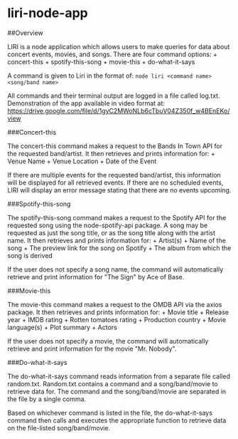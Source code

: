 # liri-node-app

##Overview

LIRI is a node application which allows users to make queries for data about concert events, movies, and songs. There are four command options:
	+ concert-this
	+ spotify-this-song
	+ movie-this
	+ do-what-it-says

A command is given to Liri in the format of: `node liri <command name> <song/band name>`

All commands and their terminal output are logged in a file called log.txt. 
Demonstration of the app available in video format at: https://drive.google.com/file/d/1gyC2MWoNLb6cTbuV04Z350f_w4BEnEKo/view

###Concert-this
	
The concert-this command makes a request to the Bands In Town API for the requested band/artist. It then retrieves and prints information for:
	+ Venue Name
	+ Venue Location
	+ Date of the Event

If there are multiple events for the requested band/artist, this information will be displayed for all retrieved events. If there are no scheduled events, LIRI will display an error message stating that there are no events upcoming. 

###Spotify-this-song

The spotify-this-song command makes a request to the Spotify API for the requested song using the node-spotify-api package. A song may be requested as just the song title, or as the song title along with the artist name. It then retrieves and prints information for:
	+ Artist(s)
	+ Name of the song
	+ The preview link for the song on Spotify
	+ The album from which the song is derived

If the user does not specify a song name, the command will automatically retrieve and print information for "The Sign" by Ace of Base. 

###Movie-this

The movie-this command makes a request to the OMDB API via the axios package. It then retrieves and prints information for:
	+ Movie title
	+ Release year
	+ IMDB rating
	+ Rotten tomatoes rating
	+ Production country
	+ Movie language(s)
	+ Plot summary
	+ Actors

If the user does not specify a movie, the command will automatically retrieve and print information for the movie "Mr. Nobody". 

###Do-what-it-says

The do-what-it-says command reads information from a separate file called random.txt. Random.txt contains a command and a song/band/movie to retrieve data for. The command and the song/band/movie are separated in the file by a single comma. 

Based on whichever command is listed in the file, the do-what-it-says command then calls and executes the appropriate function to retrieve data on the file-listed song/band/movie. 



